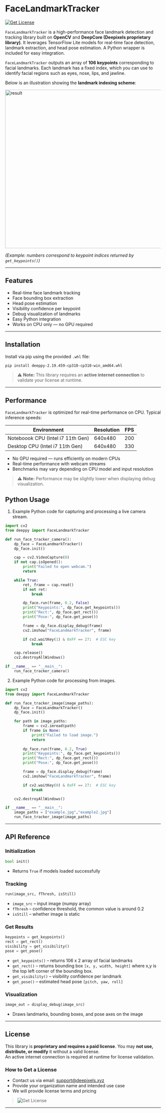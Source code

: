 # FaceLandmarkTracker

[![Get License](https://img.shields.io/badge/Get%20License-Contact%20Us-yellow)](#license)

`FaceLandmarkTracker` is a high-performance face landmark detection and tracking library built on **OpenCV** and **DeepCore (Deepixels proprietary library)**. It leverages TensorFlow Lite models for real-time face detection, landmark extraction, and head pose estimation. A Python wrapper is included for easy integration.

`FaceLandmarkTracker` outputs an array of **106 keypoints** corresponding to facial landmarks.
Each landmark has a fixed index, which you can use to identify facial regions such as eyes, nose, lips, and jawline.

Below is an illustration showing the **landmark indexing scheme**:

<img width="512" height="512" alt="result" src="https://github.com/user-attachments/assets/05862c02-4a6d-4654-a8b9-c96652170ec2" />

*(Example: numbers correspond to keypoint indices returned by `get_keypoints()`)*

---

## Features

* Real-time face landmark tracking
* Face bounding box extraction
* Head pose estimation
* Visibility confidence per keypoint
* Debug visualization of landmarks
* Easy Python integration
* Works on CPU only — no GPU required
---

## Installation

Install via pip using the provided `.whl` file:

```bash
pip install deeppy-2.19.459-cp310-cp310-win_amd64.whl
```

> ⚠️ **Note:** This library requires an **active internet connection** to validate your license at runtime.

---


## Performance

`FaceLandmarkTracker` is optimized for real-time performance on CPU. Typical inference speeds:

| Environment                                | Resolution  | FPS  |
| ------------------------------------------ | ----------- | ----------|
| Noteboook CPU (Intel i7 11th Gen)          |  640x480    |   200     |
| Desktop CPU (Intel i7 11th Gen)            |  640x480    |   330     | 

* No GPU required — runs efficiently on modern CPUs
* Real-time performance with webcam streams
* Benchmarks may vary depending on CPU model and input resolution

> ⚠️ **Note:** Performance may be slightly lower when displaying debug visualization.



## Python Usage
1. Example Python code for capturing and processing a live camera stream.

```python
import cv2
from deeppy import FaceLandmarkTracker

def run_face_tracker_camera():
    dp_face = FaceLandmarkTracker()
    dp_face.init()

    cap = cv2.VideoCapture(0)
    if not cap.isOpened():
        print("Failed to open webcam.")
        return

    while True:
        ret, frame = cap.read()
        if not ret:
            break

        dp_face.run(frame, 0.2, False)
        print("Keypoints:", dp_face.get_keypoints())
        print("Rect:", dp_face.get_rect())
        print("Pose:", dp_face.get_pose())

        frame = dp_face.display_debug(frame)
        cv2.imshow("FaceLandmarkTracker", frame)

        if cv2.waitKey(1) & 0xFF == 27:  # ESC key
            break

    cap.release()
    cv2.destroyAllWindows()

if __name__ == "__main__":
    run_face_tracker_camera()
```


2. Example Python code for processing from images.

```python
import cv2
from deeppy import FaceLandmarkTracker

def run_face_tracker_image(image_paths):
    dp_face = FaceLandmarkTracker()
    dp_face.init()

    for path in image_paths:
        frame = cv2.imread(path)
        if frame is None:
            print("Failed to load image.")
            return
    
        dp_face.run(frame, 0.2, True)
        print("Keypoints:", dp_face.get_keypoints())
        print("Rect:", dp_face.get_rect())
        print("Pose:", dp_face.get_pose())

        frame = dp_face.display_debug(frame)
        cv2.imshow("FaceLandmarkTracker", frame)

        if cv2.waitKey(0) & 0xFF == 27:  # ESC key
            break

    cv2.destroyAllWindows()

if __name__ == "__main__":
    image_paths = ["example.jpg","example2.jpg"]
    run_face_tracker_image(image_paths)
```

---

## API Reference

### Initialization

```python
bool init()
```
* Returns `True` if models loaded successfully


### Tracking

```python
run(image_src, fThresh, isStill)
```

* `image_src` – input image (numpy array)
* `fThresh` – confidence threshold, the common value is around 0.2
* `isStill` – whether image is static

### Get Results

```python
keypoints = get_keypoints()
rect = get_rect()
visibility = get_visibility()
pose = get_pose()
```

* `get_keypoints()` – returns 106 x 2 array of facial landmarks
* `get_rect()` – returns bounding box `[x, y, width, height]` where x,y is the top left corner of the bounding box.
* `get_visibility()` – visibility confidence per landmark
* `get_pose()` – estimated head pose `[pitch, yaw, roll]`

### Visualization

```python
image_out = display_debug(image_src)
```

* Draws landmarks, bounding boxes, and pose axes on the image

---




## License

This library is **proprietary and requires a paid license**. You may **not use, distribute, or modify** it without a valid license.  
An active internet connection is required at runtime for license validation.  


### How to Get a License

* Contact us via email: [support@deepixels.xyz](mailto:support@deepixels.xyz)
* Provide your organization name and intended use case
* We will provide license terms and pricing

> ![Get License](https://img.shields.io/badge/Get%20License-Contact%20Us-yellow)

---
